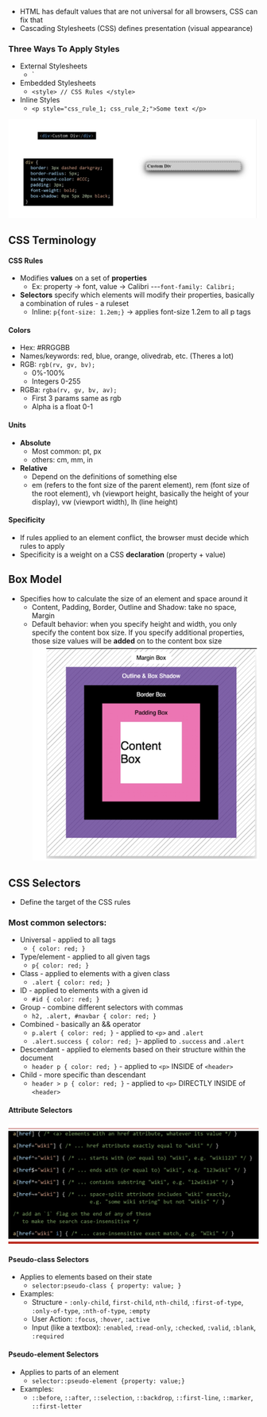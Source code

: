 - HTML has default values that are not universal for all browsers, CSS can fix that
- Cascading Stylesheets (CSS) defines presentation (visual appearance)

### Three Ways To Apply Styles
- External Stylesheets
	- `<link rel="stylesheet" href="/css/styles.css" />
- Embedded Stylesheets
	- `<style> // CSS Rules </style>`
- Inline Styles
	- `<p style="css_rule_1; css_rule_2;">Some text </p>`

![pic](<Pasted image 20250112191116.png>)

## CSS Terminology

#### CSS Rules
- Modifies **values** on a set of **properties**
	- Ex: property → font, value → Calibri ---`font-family: Calibri;`
- **Selectors** specify which elements will modify their properties, basically a combination of rules - a ruleset
	- Inline: `p{font-size: 1.2em;}` → applies font-size 1.2em to all p tags
#### Colors
- Hex: \#RRGGBB
- Names/keywords: red, blue, orange, olivedrab, etc. (Theres a lot)
- RGB: `rgb(rv, gv, bv);`
	- 0%-100%
	- Integers 0-255
- RGBa: `rgba(rv, gv, bv, av);`
	- First 3 params same as rgb
	- Alpha is a float 0-1
#### Units
- **Absolute**
	- Most common: pt, px
	- others: cm, mm, in
- **Relative**
	- Depend on the definitions of something else
	- em (refers to the font size of the parent element), rem (font size of the root element), vh (viewport height, basically the height of your display), vw (viewport width), lh (line height)
#### Specificity
- If rules applied to an element conflict, the browser must decide which rules to apply
- Specificity is a weight on a CSS **declaration** (property + value)

## Box Model
- Specifies how to calculate the size of an element and space around it
	- Content, Padding, Border, Outline and Shadow: take no space, Margin
	- Default behavior: when you specify height and width, you only specify the content box size. If you specify additional properties, those size values will be **added** on to the content box size
![img](<Pasted image 20250112192920.png>)

## CSS Selectors
- Define the target of the CSS rules
### Most common selectors:
- Universal - applied to all tags
	- `{ color: red; }`
- Type/element - applied to all given tags
	- `p{ color: red; }`
- Class - applied to elements with a given class
	- `.alert { color: red; }`
- ID - applied to elements with a given id
	- `#id { color: red; }`
- Group - combine different selectors with commas
	- `h2, .alert, #navbar { color: red; }`
- Combined - basically an && operator
	- `p.alert { color: red; }` - applied to `<p>` and `.alert`
	- `.alert.success { color: red; }`- applied to `.success` and `.alert`
- Descendant - applied to elements based on their structure within the document
	- `header p { color: red; }` - applied to `<p>` INSIDE of `<header>`
- Child - more specific than descendant
	- `header > p { color: red; }` - applied to `<p>` DIRECTLY INSIDE of `<header>`
#### Attribute Selectors
![img](<Pasted image 20250112195639.png>)
#### Pseudo-class Selectors
- Applies to elements based on their state
	- `selector:pseudo-class { property: value; }`
- Examples: 
	- Structure - `:only-child`, `first-child`, `nth-child`, `:first-of-type`, `:only-of-type`, `:nth-of-type`, `:empty` 
	-  User Action: `:focus`, `:hover`, `:active`
	- Input (like a textbox): `:enabled`, `:read-only`, `:checked`, `:valid`, `:blank`, `:required`
#### Pseudo-element Selectors
- Applies to parts of an element
	- `selector::pseudo-element {property: value;}`
- Examples:
	- `::before`, `::after`, `::selection`, `::backdrop`, `::first-line`, `::marker`, `::first-letter`

